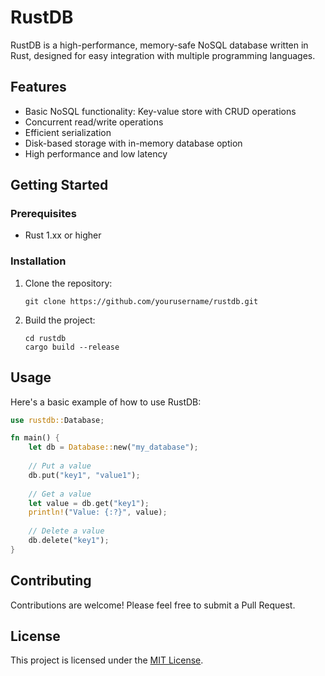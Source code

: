 # RustDB

RustDB is a high-performance, memory-safe NoSQL database written in Rust, designed for easy integration with multiple programming languages.

## Features

- Basic NoSQL functionality: Key-value store with CRUD operations
- Concurrent read/write operations
- Efficient serialization
- Disk-based storage with in-memory database option
- High performance and low latency

## Getting Started

### Prerequisites

- Rust 1.xx or higher

### Installation

1. Clone the repository:
   ```
   git clone https://github.com/yourusername/rustdb.git
   ```
2. Build the project:
   ```
   cd rustdb
   cargo build --release
   ```

## Usage

Here's a basic example of how to use RustDB:

```rust
use rustdb::Database;

fn main() {
    let db = Database::new("my_database");
    
    // Put a value
    db.put("key1", "value1");
    
    // Get a value
    let value = db.get("key1");
    println!("Value: {:?}", value);
    
    // Delete a value
    db.delete("key1");
}
```

## Contributing

Contributions are welcome! Please feel free to submit a Pull Request.

## License

This project is licensed under the [MIT License](LICENSE).
